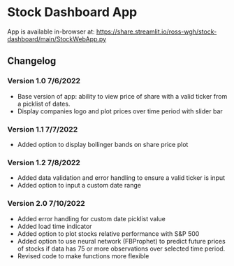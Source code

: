 # Stock Dashboard App

App is available in-browser at: https://share.streamlit.io/ross-wgh/stock-dashboard/main/StockWebApp.py

## Changelog
### Version 1.0 7/6/2022
- Base version of app: ability to view price of share with a valid ticker from a picklist of dates.
- Display companies logo and plot prices over time period with slider bar

### Version 1.1 7/7/2022
- Added option to display bollinger bands on share price plot

### Version 1.2 7/8/2022
- Added data validation and error handling to ensure a valid ticker is input
- Added option to input a custom date range

### Version 2.0 7/10/2022
- Added error handling for custom date picklist value
- Added load time indicator
- Added option to plot stocks relative performance with S&P 500
- Added option to use neural network (FBProphet) to predict future prices of stocks if data has 75 or more observations over selected time period.
- Revised code to make functions more flexible
